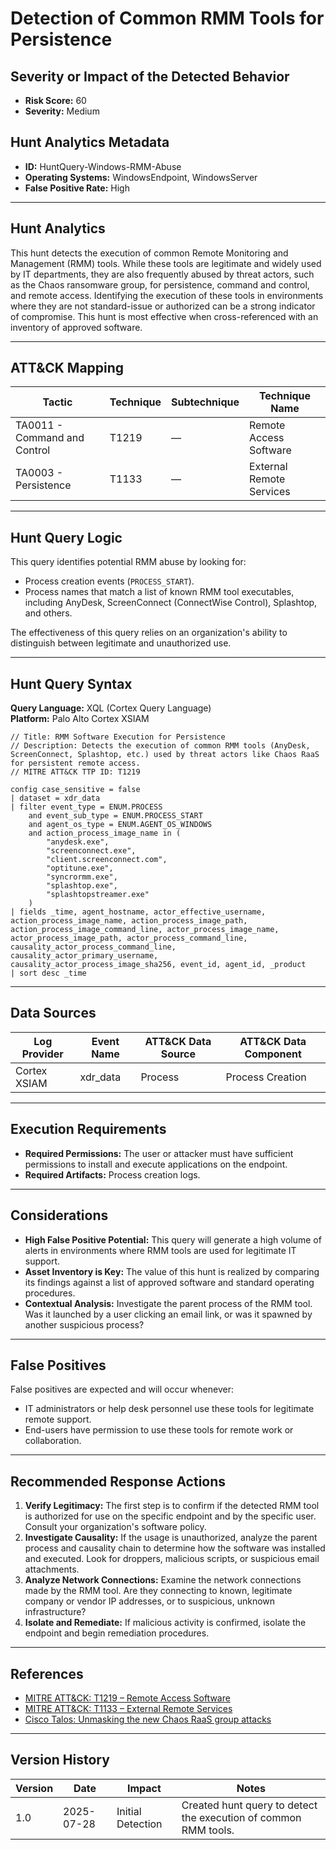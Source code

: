 # Detection of Common RMM Tools for Persistence

## Severity or Impact of the Detected Behavior
- **Risk Score:** 60
- **Severity:** Medium

## Hunt Analytics Metadata

- **ID:** HuntQuery-Windows-RMM-Abuse
- **Operating Systems:** WindowsEndpoint, WindowsServer
- **False Positive Rate:** High

---

## Hunt Analytics

This hunt detects the execution of common Remote Monitoring and Management (RMM) tools. While these tools are legitimate and widely used by IT departments, they are also frequently abused by threat actors, such as the Chaos ransomware group, for persistence, command and control, and remote access. Identifying the execution of these tools in environments where they are not standard-issue or authorized can be a strong indicator of compromise. This hunt is most effective when cross-referenced with an inventory of approved software.

---

## ATT&CK Mapping

| Tactic                        | Technique   | Subtechnique | Technique Name                                 |
|-------------------------------|-------------|--------------|------------------------------------------------|
| TA0011 - Command and Control  | T1219       | —            | Remote Access Software                         |
| TA0003 - Persistence          | T1133       | —            | External Remote Services                       |

---

## Hunt Query Logic

This query identifies potential RMM abuse by looking for:

- Process creation events (`PROCESS_START`).
- Process names that match a list of known RMM tool executables, including AnyDesk, ScreenConnect (ConnectWise Control), Splashtop, and others.

The effectiveness of this query relies on an organization's ability to distinguish between legitimate and unauthorized use.

---

## Hunt Query Syntax

**Query Language:** XQL (Cortex Query Language)  
**Platform:** Palo Alto Cortex XSIAM

```xql
// Title: RMM Software Execution for Persistence
// Description: Detects the execution of common RMM tools (AnyDesk, ScreenConnect, Splashtop, etc.) used by threat actors like Chaos RaaS for persistent remote access.
// MITRE ATT&CK TTP ID: T1219

config case_sensitive = false 
| dataset = xdr_data 
| filter event_type = ENUM.PROCESS 
    and event_sub_type = ENUM.PROCESS_START 
    and agent_os_type = ENUM.AGENT_OS_WINDOWS 
    and action_process_image_name in ( 
        "anydesk.exe", 
        "screenconnect.exe", 
        "client.screenconnect.com", 
        "optitune.exe", 
        "syncrormm.exe", 
        "splashtop.exe", 
        "splashtopstreamer.exe" 
    ) 
| fields _time, agent_hostname, actor_effective_username, action_process_image_name, action_process_image_path, action_process_image_command_line, actor_process_image_name, actor_process_image_path, actor_process_command_line, causality_actor_process_command_line, causality_actor_primary_username, causality_actor_process_image_sha256, event_id, agent_id, _product 
| sort desc _time
```

---

## Data Sources

| Log Provider | Event Name       | ATT&CK Data Source  | ATT&CK Data Component  |
|--------------|------------------|---------------------|------------------------|
| Cortex XSIAM | xdr_data         | Process             | Process Creation       |

---

## Execution Requirements

- **Required Permissions:** The user or attacker must have sufficient permissions to install and execute applications on the endpoint.
- **Required Artifacts:** Process creation logs.

---

## Considerations

- **High False Positive Potential:** This query will generate a high volume of alerts in environments where RMM tools are used for legitimate IT support.
- **Asset Inventory is Key:** The value of this hunt is realized by comparing its findings against a list of approved software and standard operating procedures.
- **Contextual Analysis:** Investigate the parent process of the RMM tool. Was it launched by a user clicking an email link, or was it spawned by another suspicious process?

---

## False Positives

False positives are expected and will occur whenever:
- IT administrators or help desk personnel use these tools for legitimate remote support.
- End-users have permission to use these tools for remote work or collaboration.

---

## Recommended Response Actions

1.  **Verify Legitimacy:** The first step is to confirm if the detected RMM tool is authorized for use on the specific endpoint and by the specific user. Consult your organization's software policy.
2.  **Investigate Causality:** If the usage is unauthorized, analyze the parent process and causality chain to determine how the software was installed and executed. Look for droppers, malicious scripts, or suspicious email attachments.
3.  **Analyze Network Connections:** Examine the network connections made by the RMM tool. Are they connecting to known, legitimate company or vendor IP addresses, or to suspicious, unknown infrastructure?
4.  **Isolate and Remediate:** If malicious activity is confirmed, isolate the endpoint and begin remediation procedures.

---

## References

- [MITRE ATT&CK: T1219 – Remote Access Software](https://attack.mitre.org/techniques/T1219/)
- [MITRE ATT&CK: T1133 – External Remote Services](https://attack.mitre.org/techniques/T1133/)
- [Cisco Talos: Unmasking the new Chaos RaaS group attacks](https://blog.talosintelligence.com/new-chaos-ransomware/)

---

## Version History

| Version | Date       | Impact            | Notes                                                              |
|---------|------------|-------------------|--------------------------------------------------------------------|
| 1.0     | 2025-07-28 | Initial Detection | Created hunt query to detect the execution of common RMM tools.      |
